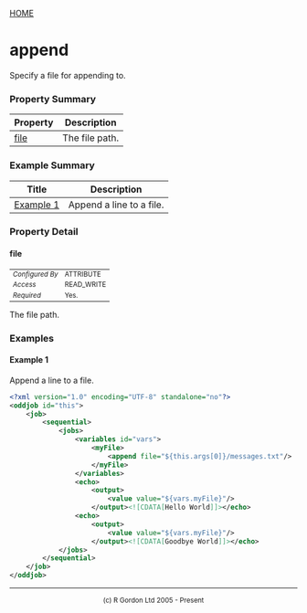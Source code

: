 [HOME](../../../README.md)
# append

Specify a file for appending to.



### Property Summary

| Property | Description |
| -------- | ----------- |
| [file](#propertyfile) | The file path. | 


### Example Summary

| Title | Description |
| ----- | ----------- |
| [Example 1](#example1) | Append a line to a file. |


### Property Detail
#### file <a name="propertyfile"></a>

<table style='font-size:smaller'>
      <tr><td><i>Configured By</i></td><td>ATTRIBUTE</td></tr>
      <tr><td><i>Access</i></td><td>READ_WRITE</td></tr>
      <tr><td><i>Required</i></td><td>Yes.</td></tr>
</table>

The file path.


### Examples
#### Example 1 <a name="example1"></a>

Append a line to a file.

```xml
<?xml version="1.0" encoding="UTF-8" standalone="no"?>
<oddjob id="this">
    <job>
        <sequential>
            <jobs>
                <variables id="vars">
                    <myFile>
                        <append file="${this.args[0]}/messages.txt"/>
                    </myFile>
                </variables>
                <echo>
                    <output>
                        <value value="${vars.myFile}"/>
                    </output><![CDATA[Hello World]]></echo>
                <echo>
                    <output>
                        <value value="${vars.myFile}"/>
                    </output><![CDATA[Goodbye World]]></echo>
            </jobs>
        </sequential>
    </job>
</oddjob>
```



-----------------------

<div style='font-size: smaller; text-align: center;'>(c) R Gordon Ltd 2005 - Present</div>
